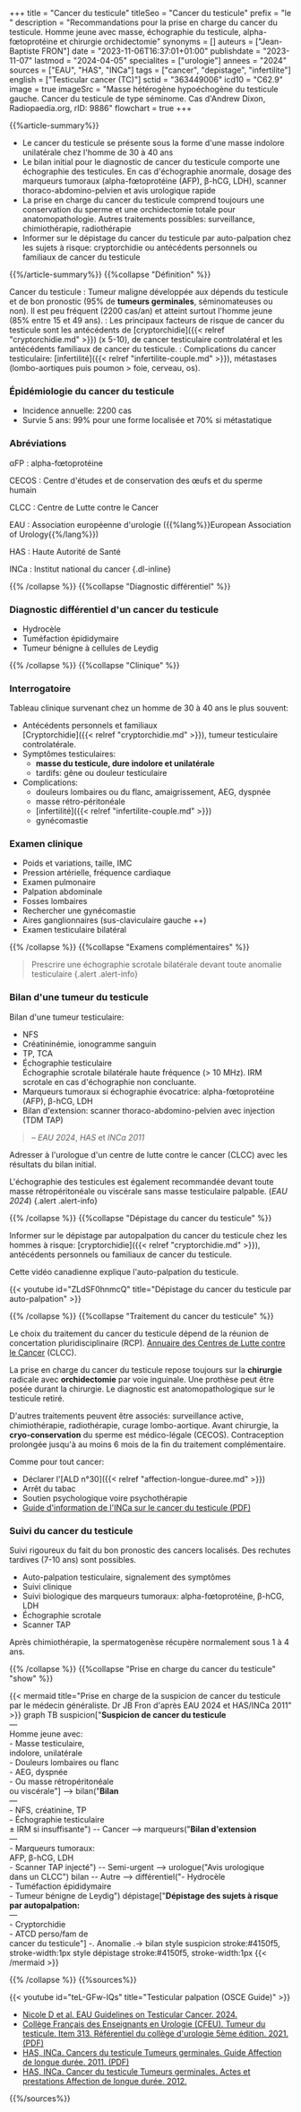 +++
title = "Cancer du testicule"
titleSeo = "Cancer du testicule"
prefix = "le "
description = "Recommandations pour la prise en charge du cancer du testicule. Homme jeune avec masse, échographie du testicule, alpha-fœtoprotéine et chirurgie orchidectomie"
synonyms = []
auteurs = ["Jean-Baptiste FRON"]
date = "2023-11-06T16:37:01+01:00"
publishdate = "2023-11-07"
lastmod = "2024-04-05"
specialites = ["urologie"]
annees = "2024"
sources = ["EAU", "HAS", "INCa"]
tags = ["cancer", "depistage", "infertilite"]
english = ["Testicular cancer (TC)"]
sctid = "363449006"
icd10 = "C62.9"
image = true
imageSrc = "Masse hétérogène hypoéchogène du testicule gauche. Cancer du testicule de type séminome. Cas d'Andrew Dixon, Radiopaedia.org, rID: 9886"
flowchart = true
+++

{{%article-summary%}}

- Le cancer du testicule se présente sous la forme d'une masse indolore unilatérale chez l'homme de 30 à 40 ans
- Le bilan initial pour le diagnostic de cancer du testicule comporte une échographie des testicules. En cas d'échographie anormale, dosage des marqueurs tumoraux (alpha-fœtoprotéine (AFP), β-hCG, LDH), scanner thoraco-abdomino-pelvien et avis urologique rapide
- La prise en charge du cancer du testicule comprend toujours une conservation du sperme et une orchidectomie totale pour anatomopathologie. Autres traitements possibles: surveillance, chimiothérapie, radiothérapie
- Informer sur le dépistage du cancer du testicule par auto-palpation chez les sujets à risque: cryptorchidie ou antécédents personnels ou familiaux de cancer du testicule

{{%/article-summary%}}
{{%collapse "Définition" %}}

Cancer du testicule
: Tumeur maligne développée aux dépends du testicule et de bon pronostic (95% de **tumeurs germinales**, séminomateuses ou non). Il est peu fréquent (2200 cas/an) et atteint surtout l'homme jeune (85% entre 15 et 49 ans).
: Les principaux facteurs de risque de cancer du testicule sont les antécédents de [cryptorchidie]({{< relref "cryptorchidie.md" >}}) (x 5-10), de cancer testiculaire controlatéral et les antécédents familiaux de cancer du testicule.
: Complications du cancer testiculaire: [infertilité]({{< relref "infertilite-couple.md" >}}), métastases (lombo-aortiques puis poumon > foie, cerveau, os).

### Épidémiologie du cancer du testicule

- Incidence annuelle: 2200 cas
- Survie 5 ans: 99% pour une forme localisée et 70% si métastatique

### Abréviations

αFP
: alpha-fœtoprotéine

CECOS
: Centre d'études et de conservation des œufs et du sperme humain

CLCC
: Centre de Lutte contre le Cancer

EAU
: Association européenne d'urologie ({{%lang%}}European Association of Urology{{%/lang%}})

HAS
: Haute Autorité de Santé

INCa
: Institut national du cancer
{.dl-inline}

{{% /collapse %}}
{{%collapse "Diagnostic différentiel" %}}

### Diagnostic différentiel d'un cancer du testicule

- Hydrocèle
- Tuméfaction épididymaire
- Tumeur bénigne à cellules de Leydig

{{% /collapse %}}
{{%collapse "Clinique" %}}

### Interrogatoire

Tableau clinique survenant chez un homme de 30 à 40 ans le plus souvent:

- Antécédents personnels et familiaux  
  [Cryptorchidie]({{< relref "cryptorchidie.md" >}}), tumeur testiculaire controlatérale.
- Symptômes testiculaires:
  - **masse du testicule, dure indolore et unilatérale**
  - tardifs: gêne ou douleur testiculaire
- Complications:
  - douleurs lombaires ou du flanc, amaigrissement, AEG, dyspnée
  - masse rétro-péritonéale
  - [infertilité]({{< relref "infertilite-couple.md" >}})
  - gynécomastie

### Examen clinique

- Poids et variations, taille, IMC
- Pression artérielle, fréquence cardiaque
- Examen pulmonaire
- Palpation abdominale
- Fosses lombaires
- Rechercher une gynécomastie
- Aires ganglionnaires (sus-claviculaire gauche ++)
- Examen testiculaire bilatéral

{{% /collapse %}}
{{%collapse "Examens complémentaires" %}}

> Prescrire une échographie scrotale bilatérale devant toute anomalie testiculaire
{.alert .alert-info}

### Bilan d'une tumeur du testicule

Bilan d'une tumeur testiculaire:

- NFS
- Créatininémie, ionogramme sanguin
- TP, TCA
- Échographie testiculaire  
  Échographie scrotale bilatérale haute fréquence (> 10 MHz). IRM scrotale en cas d'échographie non concluante.
- Marqueurs tumoraux si échographie évocatrice: alpha-fœtoprotéine (AFP), β-hCG, LDH
- Bilan d'extension: scanner thoraco-abdomino-pelvien avec injection (TDM TAP)

> – *EAU 2024*, *HAS* et *INCa 2011*

Adresser à l'urologue d'un centre de lutte contre le cancer (CLCC) avec les résultats du bilan initial.

L'échographie des testicules est également recommandée devant toute masse rétropéritonéale ou viscérale sans masse testiculaire palpable. (*EAU 2024*)
{.alert .alert-info}

{{% /collapse %}}
{{%collapse "Dépistage du cancer du testicule" %}}

Informer sur le dépistage par autopalpation du cancer du testicule chez les hommes à risque: [cryptorchidie]({{< relref "cryptorchidie.md" >}}), antécédents personnels ou familiaux de cancer du testicule.

Cette vidéo canadienne explique l'auto-palpation du testicule.

{{< youtube id="ZLdSF0hnmcQ" title="Dépistage du cancer du testicule par auto-palpation" >}}

{{% /collapse %}}
{{%collapse "Traitement du cancer du testicule" %}}

Le choix du traitement du cancer du testicule dépend de la réunion de concertation pluridisciplinaire (RCP). [Annuaire des Centres de Lutte contre le Cancer](https://www.e-cancer.fr/Professionnels-de-sante/L-organisation-de-l-offre-de-soins/Traitements-du-cancer-les-etablissements-autorises/Carte-interactive-de-l-offre-de-soins-en-cancerologie) (CLCC).

La prise en charge du cancer du testicule repose toujours sur la **chirurgie** radicale avec **orchidectomie** par voie inguinale. Une prothèse peut être posée durant la chirurgie. Le diagnostic est anatomopathologique sur le testicule retiré.

D'autres traitements peuvent être associés: surveillance active, chimiothérapie, radiothérapie, curage lombo-aortique. Avant chirurgie, la **cryo-conservation** du sperme est médico-légale (CECOS). Contraception prolongée jusqu'à au moins 6 mois de la fin du traitement complémentaire.

Comme pour tout cancer:

- Déclarer l'[ALD n°30]({{< relref "affection-longue-duree.md" >}})
- Arrêt du tabac
- Soutien psychologique voire psychothérapie
- [Guide d'information de l'INCa sur le cancer du testicule (PDF)](file:///C:/Users/JB.DESKTOP-FOMVMTG/Downloads/Guide-ALD-patients-Testicule.pdf)

### Suivi du cancer du testicule

Suivi rigoureux du fait du bon pronostic des cancers localisés. Des rechutes tardives (7-10 ans) sont possibles.

- Auto-palpation testiculaire, signalement des symptômes
- Suivi clinique
- Suivi biologique des marqueurs tumoraux: alpha-fœtoprotéine, β-hCG, LDH
- Échographie scrotale
- Scanner TAP

Après chimiothérapie, la spermatogenèse récupère normalement sous 1 à 4 ans.

{{% /collapse %}}
{{%collapse "Prise en charge du cancer du testicule" "show" %}}

{{< mermaid title="Prise en charge de la suspicion de cancer du testicule par le médecin généraliste. Dr JB Fron d'après EAU 2024 et HAS/INCa 2011" >}}
graph TB
  suspicion["<b>Suspicion de cancer du testicule</b><br>—<br>Homme jeune avec:<br>- Masse testiculaire,<br>indolore, unilatérale<br>- Douleurs lombaires ou flanc<br>- AEG, dyspnée<br>- Ou masse rétropéritonéale<br>ou viscérale"] --> bilan("<b>Bilan</b><br>—<br>- NFS, créatinine, TP<br>- Échographie testiculaire<br>± IRM si insuffisante") -- Cancer --> marqueurs("<b>Bilan d'extension</b><br>—<br>- Marqueurs tumoraux:<br>AFP, β-hCG, LDH<br>- Scanner TAP injecté") -- Semi-urgent --> urologue("Avis urologique<br>dans un CLCC")
    bilan -- Autre --> différentiel("- Hydrocèle<br>- Tuméfaction épididymaire<br>- Tumeur bénigne de Leydig")
    dépistage["<b>Dépistage des sujets à risque<br>par autopalpation:</b><br>—<br>- Cryptorchidie<br>- ATCD perso/fam de<br>cancer du testicule"] -. Anomalie .-> bilan
  style suspicion stroke:#4150f5, stroke-width:1px
  style dépistage stroke:#4150f5, stroke-width:1px
{{< /mermaid >}}

{{% /collapse %}}
{{%sources%}}

{{< youtube id="teL-GFw-IQs" title="Testicular palpation (OSCE Guide)" >}}

- [Nicole D et al. EAU Guidelines on Testicular Cancer. 2024.](https://uroweb.org/guidelines/testicular-cancer)
- [Collège Français des Enseignants en Urologie (CFEU). Tumeur du testicule. Item 313. Référentiel du collège d'urologie 5ème édition. 2021. (PDF)](https://www.urofrance.org/wp-content/uploads/2021/11/Item-313-Tumeur-testicule.pdf)
- [HAS, INCa. Cancers du testicule Tumeurs germinales. Guide Affection de longue durée. 2011. (PDF)](https://www.e-cancer.fr/content/download/95925/1021244/file/GUIALDTEST11.pdf)
- [HAS, INCa. Cancer du testicule Tumeurs germinales. Actes et prestations Affection de longue durée. 2012.](https://www.has-sante.fr/jcms/c_1061933/fr/ald-n-30-cancer-du-testicule)

{{%/sources%}}
